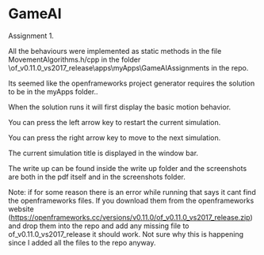 # GameAI
 
Assignment 1.

All the behaviours were implemented as static methods in the file MovementAlgorithms.h/cpp in the folder \of_v0.11.0_vs2017_release\apps\myApps\GameAIAssignments in the repo.

Its seemed like the openframeworks project generator requires the solution to be in the myApps folder..

When the solution runs it will first display the basic motion behavior.

You can press the left arrow key to restart the current simulation.

You can press the right arrow key to move to the next simulation.

The current simulation title is displayed in the window bar.

The write up can be found inside the write up folder and the screenshots are both in the pdf itself and in the screenshots folder.

Note: if for some reason there is an error while running that says it cant find the openframeworks files. If you download them from the openframeworks website (https://openframeworks.cc/versions/v0.11.0/of_v0.11.0_vs2017_release.zip) and drop them into the repo and add any missing file to of_v0.11.0_vs2017_release it should work.
Not sure why this is happening since I added all the files to the repo anyway.